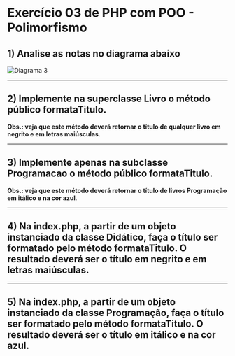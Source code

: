 
# Exercício 03 de PHP com POO - Polimorfismo

## 1) Analise as notas no diagrama abaixo

![Diagrama 3](/diagramas/03.png)

---

## 2) Implemente na superclasse **Livro** o método público formataTitulo.
**Obs.: veja que este método deverá retornar o título de qualquer livro em negrito e em letras maiúsculas**.

---

## 3) Implemente apenas na subclasse **Programacao** o método público formataTitulo.
**Obs.: veja que este método deverá retornar o título de livros Programação em itálico e na cor azul**.

---

## 4) Na index.php, a partir de um objeto instanciado da classe Didático, faça o título ser formatado pelo método formataTitulo. O resultado deverá ser o título em negrito e em letras maiúsculas.

---

## 5) Na index.php, a partir de um objeto instanciado da classe Programação, faça o título ser formatado pelo método formataTitulo. O resultado deverá ser o título em itálico e na cor azul.